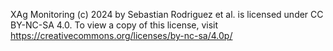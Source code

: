 XAg Monitoring (c) 2024 by Sebastian Rodriguez et al. is licensed under CC BY-NC-SA 4.0. To view a copy of this license, visit https://creativecommons.org/licenses/by-nc-sa/4.0p/
